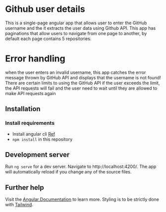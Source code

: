 # Github user details
This is a single-page angular app that allows user to enter the GitHub username and the it extracts the user data using Github API.
This app has paginations that allow users to navigate from one page to another, by default each page contains 5 repositories.
# Error handling
when the user enters an invalid username, this app catches the error message thrown by GitHub API and displays that the username is not found!
There are certain limits to using the GitHub API if the user exceeds the limit, the API requests will fail and the user need to wait until they are allowed to make API requests again

## Installation
### Install requirements
* Install angular cli [Ref](https://angular.io/cli)
* `npm install` in this repository 

## Development server

Run `ng serve` for a dev server. Navigate to http://localhost:4200/. The app will automatically reload if you change any of the source files.

## Further help

Visit the [Angular Documentation](https://angular.io/guide/styleguide) to learn more.
Styling is to be strictly done with [Tailwind](https://tailwindcss.com/docs/installation).
